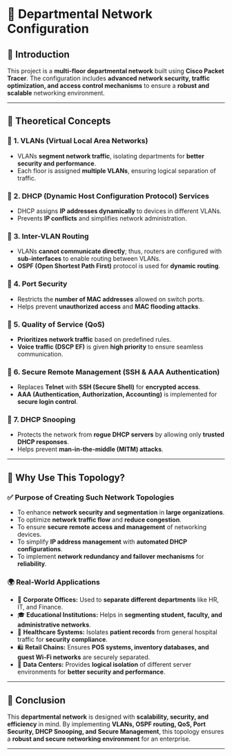 # 🏢 Departmental Network Configuration

## 📌 Introduction
This project is a **multi-floor departmental network** built using **Cisco Packet Tracer**. The configuration includes **advanced network security, traffic optimization, and access control mechanisms** to ensure a **robust and scalable** networking environment.

---

## 📖 Theoretical Concepts

### 🔹 **1. VLANs (Virtual Local Area Networks)**
- VLANs **segment network traffic**, isolating departments for **better security and performance**.
- Each floor is assigned **multiple VLANs**, ensuring logical separation of traffic.

### 🔹 **2. DHCP (Dynamic Host Configuration Protocol) Services**
- DHCP assigns **IP addresses dynamically** to devices in different VLANs.
- Prevents **IP conflicts** and simplifies network administration.

### 🔹 **3. Inter-VLAN Routing**
- VLANs **cannot communicate directly**; thus, routers are configured with **sub-interfaces** to enable routing between VLANs.
- **OSPF (Open Shortest Path First)** protocol is used for **dynamic routing**.

### 🔹 **4. Port Security**
- Restricts the **number of MAC addresses** allowed on switch ports.
- Helps prevent **unauthorized access** and **MAC flooding attacks**.

### 🔹 **5. Quality of Service (QoS)**
- **Prioritizes network traffic** based on predefined rules.
- **Voice traffic (DSCP EF)** is given **high priority** to ensure seamless communication.

### 🔹 **6. Secure Remote Management (SSH & AAA Authentication)**
- Replaces **Telnet** with **SSH (Secure Shell)** for **encrypted access**.
- **AAA (Authentication, Authorization, Accounting)** is implemented for **secure login control**.

### 🔹 **7. DHCP Snooping**
- Protects the network from **rogue DHCP servers** by allowing only **trusted DHCP responses**.
- Helps prevent **man-in-the-middle (MITM) attacks**.

---

## 🎯 **Why Use This Topology?**

### ✅ **Purpose of Creating Such Network Topologies**
- To enhance **network security and segmentation** in **large organizations**.
- To optimize **network traffic flow** and **reduce congestion**.
- To ensure **secure remote access and management** of networking devices.
- To simplify **IP address management** with **automated DHCP configurations**.
- To implement **network redundancy and failover mechanisms** for **reliability**.

### 🌍 **Real-World Applications**
- 🏢 **Corporate Offices:** Used to **separate different departments** like HR, IT, and Finance.
- 🎓 **Educational Institutions:** Helps in **segmenting student, faculty, and administrative networks**.
- 🏥 **Healthcare Systems:** Isolates **patient records** from general hospital traffic for **security compliance**.
- 🛍️ **Retail Chains:** Ensures **POS systems, inventory databases, and guest Wi-Fi networks** are securely separated.
- 💾 **Data Centers:** Provides **logical isolation** of different server environments for **better security and performance**.

---

## 📌 Conclusion
This **departmental network** is designed with **scalability, security, and efficiency** in mind. By implementing **VLANs, OSPF routing, QoS, Port Security, DHCP Snooping, and Secure Management**, this topology ensures a **robust and secure networking environment** for an enterprise.

---
